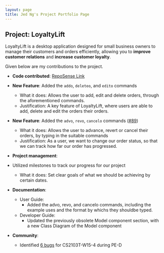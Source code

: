```yaml
---
layout: page
title: Jed Ng's Project Portfolio Page
---
```


## Project: LoyaltyLift

LoyaltyLift is a desktop application designed for small business owners to manage their customers and orders efficiently, allowing you to **improve customer relations** and **increase customer loyalty**.

Given below are my contributions to the project.

* **Code contributed**: [RepoSense Link](https://nus-cs2103-ay2223s2.github.io/tp-dashboard/?search=jednghk&breakdown=true)

* **New Feature**: Added the `addo`, `deleteo`, and `edito` commands
    * What it does: Allows the user to add, edit and delete orders, through the aforementioned commands.
    * Justification: A key feature of LoyaltyLift, where users are able to add, delete and edit the orders their orders.

* **New Feature**: Added the `advo`, `revo`, `cancelo` commands ([#89](https://github.com/AY2223S2-CS2103T-T09-3/tp/pull/89))
  * What it does: Allows the user to advance, revert or cancel their orders, by typing in the suitable commands
  * Justification: As a user, we want to change our order status, so that we can track how far our order has progressed.

* **Project management**:
* Utilized milestones to track our progress for our project
  * What it does: Set clear goals of what we should be achieving by certain dates.

* **Documentation**:
    * User Guide:
        * Added the advo, revo, and cancelo commands, including the example uses and the format by whichs they shouldbe typed.
    * Developer Guide:
        * Updated the previously obsolete Model component section, with a new Class Diagram of the Model component

* **Community**:
  * Identified [6 bugs](https://github.com/jednghk/ped/issues) for CS2103T-W15-4 during PE-D
